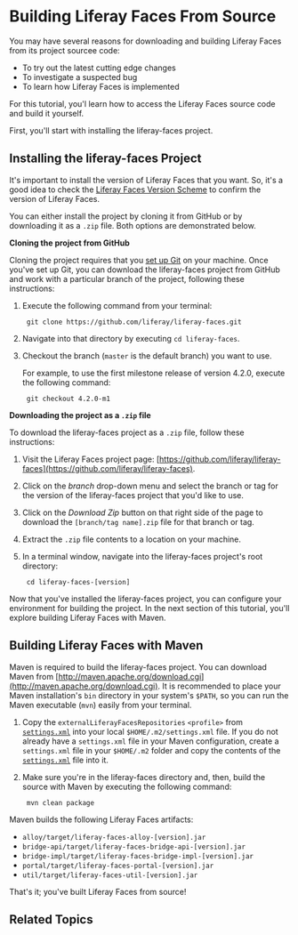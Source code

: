 # Building Liferay Faces From Source

You may have several reasons for downloading and building Liferay Faces from its
project sourcee code: 

- To try out the latest cutting edge changes
- To investigate a suspected bug
- To learn how Liferay Faces is implemented

For this tutorial, you'l learn how to access the Liferay Faces source code and
build it yourself. 

First, you'll start with installing the liferay-faces project. 

## Installing the liferay-faces Project

It's important to install the version of Liferay Faces that you want. So, it's a
good idea to check the [Liferay Faces Version
Scheme](/develop/tutorials/-/knowledge_base/6-2/understanding-the-liferay-faces-version-scheme)
to confirm the version of Liferay Faces. 

<!-- Verify above link is correct, once Liferay Faces tutorials are published to
dev.liferay.com -Cody -->

You can either install the project by cloning it from GitHub or by downloading
it as a `.zip` file. Both options are demonstrated below. 

**Cloning the project from GitHub**

Cloning the project requires that you [set up Git](https://help.github.com/articles/set-up-git) 
on your machine. Once you've set up Git, you can download the liferay-faces
project from GitHub and work with a particular branch of the project, following
these instructions: 

1. Execute the following command from your terminal:

        git clone https://github.com/liferay/liferay-faces.git

2. Navigate into that directory by executing `cd liferay-faces`.

3. Checkout the branch (`master` is the default branch) you want to use.

    For example, to use the first milestone release of version 4.2.0, execute
    the following command:

        git checkout 4.2.0-m1

**Downloading the project as a `.zip` file**

To download the liferay-faces project as a `.zip` file, follow these
instructions: 

1. Visit the Liferay Faces project page:
   [https://github.com/liferay/liferay-faces](https://github.com/liferay/liferay-faces). 

2. Click on the *branch* drop-down menu and select the branch or tag for the
   version of the liferay-faces project that you'd like to use. 

3. Click on the *Download Zip* button on that right side of the page to download
   the `[branch/tag name].zip` file for that branch or tag. 

4.  Extract the `.zip` file contents to a location on your machine.

5. In a terminal window, navigate into the liferay-faces project's root
   directory: 

        cd liferay-faces-[version]

Now that you've installed the liferay-faces project, you can configure your
environment for building the project. In the next section of this tutorial,
you'll explore building Liferay Faces with Maven. 

## Building Liferay Faces with Maven

Maven is required to build the liferay-faces project. You can download Maven
from
[http://maven.apache.org/download.cgi](http://maven.apache.org/download.cgi). It
is recommended to place your Maven installation's `bin` directory in your
system's `$PATH`, so you can run the Maven executable (`mvn`) easily from your
terminal. 

1. Copy the `externalLiferayFacesRepositories` `<profile>` from
   [`settings.xml`](https://github.com/liferay/liferay-faces/blob/master/settings.xml)
   into your local `$HOME/.m2/settings.xml` file. If you do not already have a
   `settings.xml` file in your Maven configuration, create a `settings.xml`
   file in your `$HOME/.m2` folder and copy the contents of the
   [`settings.xml`](https://github.com/liferay/liferay-faces/blob/master/settings.xml)
   file into it. 

2. Make sure you're in the liferay-faces directory and, then, build the source with Maven by executing the following command: 

        mvn clean package

Maven builds the following Liferay Faces artifacts: 

- `alloy/target/liferay-faces-alloy-[version].jar`
- `bridge-api/target/liferay-faces-bridge-api-[version].jar`
- `bridge-impl/target/liferay-faces-bridge-impl-[version].jar`
- `portal/target/liferay-faces-portal-[version].jar`
- `util/target/liferay-faces-util-[version].jar`

That's it; you've built Liferay Faces from source! 

## Related Topics

<!-- Add once JSF tutorials are finished. -Cody -->
